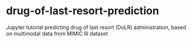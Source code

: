 # drug-of-last-resort-prediction
Jupyter tutorial predicting drug of last resort (DoLR) administration, based on multimodal data from MIMIC III dataset
